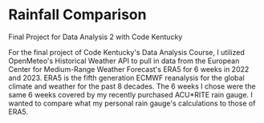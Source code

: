 # Rainfall Comparison
Final Project for Data Analysis 2 with Code Kentucky

For the final project of Code Kentucky's Data Analysis Course, I utilized OpenMeteo's Historical Weather API to pull in data from the European Center for Medium-Range Weather Forecast's ERA5 for 6 weeks in 2022 and 2023. ERA5 is the fifth generation ECMWF reanalysis for the global climate and weather for the past 8 decades. The 6 weeks I chose were the same 6 weeks covered by my recently purchased ACU*RITE rain gauge. I wanted to compare what my personal rain gauge's calculations to those of ERA5.  
